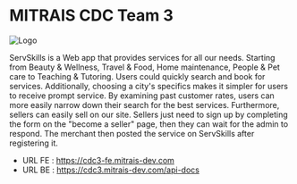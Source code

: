 # MITRAIS CDC Team 3


![Logo](https://servskills.vercel.app/_next/image?url=%2F_next%2Fstatic%2Fmedia%2Ficon.55cf2be2.png&w=64&q=75)

ServSkills is a Web app that provides services for all our needs. Starting from Beauty & Wellness, Travel & Food, Home maintenance, People & Pet care to Teaching & Tutoring. Users could quickly search and book for services. Additionally, choosing a city's specifics makes it simpler for users to receive prompt service. By examining past customer rates, users can more easily narrow down their search for the best services. Furthermore, sellers can easily sell on our site. Sellers just need to sign up by completing the form on the "become a seller" page, then they can wait for the admin to respond. The merchant then posted the service on ServSkills after registering it.

- URL FE : https://cdc3-fe.mitrais-dev.com
- URL BE : https://cdc3.mitrais-dev.com/api-docs
